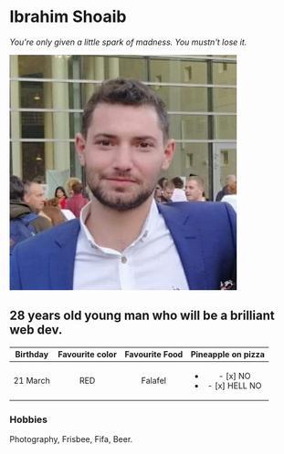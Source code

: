 # Ibrahim Shoaib
*You're only given a little spark of madness. You mustn't lose it.*


![i](FB_IMG_1584509980513.jpg)

## 28 years old young man who will be a brilliant web dev.


| Birthday | Favourite color | Favourite Food | Pineapple on pizza |
| :-: | :-: | :-: | :-: |
| 21 March | RED | Falafel | <ul><li>- [x] NO</li><li>- [x] HELL NO</li></ul> |

### Hobbies

Photography, Frisbee, Fifa, Beer.
